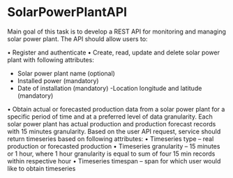 # SolarPowerPlantAPI
 
Main goal of this task is to develop a REST API for monitoring and managing solar power plant. The API should allow users to:

• Register and authenticate
• Create, read, update and delete solar power plant with following attributes:

- Solar power plant name (optional)
- Installed power (mandatory)
- Date of installation (mandatory)
-Location longitude and latitude (mandatory)

• Obtain actual or forecasted production data from a solar power plant for a specific period of time and at a preferred level of data granularity.
Each solar power plant has actual production and production forecast records with 15 minutes granularity. Based on the user API request, service should return timeseries based on following attributes:
• Timeseries type – real production or forecasted production
• Timeseries granularity – 15 minutes or 1 hour, where 1 hour granularity is equal to sum of four 15 min records within respective hour
• Timeseries timespan – span for which user would like to obtain timeseries
